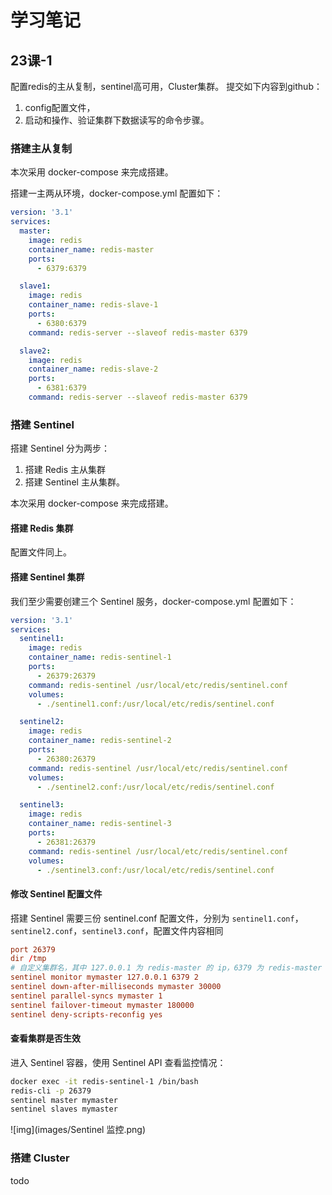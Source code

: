 # 学习笔记

## 23课-1

配置redis的主从复制，sentinel高可用，Cluster集群。
提交如下内容到github：

1. config配置文件，
2. 启动和操作、验证集群下数据读写的命令步骤。



### 搭建主从复制

本次采用 docker-compose 来完成搭建。

搭建一主两从环境，docker-compose.yml 配置如下：

```yaml
version: '3.1'
services:
  master:
    image: redis
    container_name: redis-master
    ports:
      - 6379:6379

  slave1:
    image: redis
    container_name: redis-slave-1
    ports:
      - 6380:6379
    command: redis-server --slaveof redis-master 6379

  slave2:
    image: redis
    container_name: redis-slave-2
    ports:
      - 6381:6379
    command: redis-server --slaveof redis-master 6379
```

#### 



### 搭建 Sentinel

搭建 Sentinel 分为两步：

1. 搭建 Redis 主从集群
2. 搭建 Sentinel 主从集群。

本次采用 docker-compose 来完成搭建。

#### 搭建 Redis 集群

配置文件同上。

#### 搭建 Sentinel 集群

我们至少需要创建三个 Sentinel 服务，docker-compose.yml 配置如下：

```yaml
version: '3.1'
services:
  sentinel1:
    image: redis
    container_name: redis-sentinel-1
    ports:
      - 26379:26379
    command: redis-sentinel /usr/local/etc/redis/sentinel.conf
    volumes:
      - ./sentinel1.conf:/usr/local/etc/redis/sentinel.conf

  sentinel2:
    image: redis
    container_name: redis-sentinel-2
    ports:
      - 26380:26379
    command: redis-sentinel /usr/local/etc/redis/sentinel.conf
    volumes:
      - ./sentinel2.conf:/usr/local/etc/redis/sentinel.conf

  sentinel3:
    image: redis
    container_name: redis-sentinel-3
    ports:
      - 26381:26379
    command: redis-sentinel /usr/local/etc/redis/sentinel.conf
    volumes:
      - ./sentinel3.conf:/usr/local/etc/redis/sentinel.conf
```

#### 修改 Sentinel 配置文件

搭建 Sentinel 需要三份 sentinel.conf 配置文件，分别为 `sentinel1.conf`，`sentinel2.conf`，`sentinel3.conf`，配置文件内容相同

```conf
port 26379
dir /tmp
# 自定义集群名，其中 127.0.0.1 为 redis-master 的 ip，6379 为 redis-master 的端口，2 为最小投票数（因为有 3 台 Sentinel 所以可以设置成 2）
sentinel monitor mymaster 127.0.0.1 6379 2
sentinel down-after-milliseconds mymaster 30000
sentinel parallel-syncs mymaster 1
sentinel failover-timeout mymaster 180000
sentinel deny-scripts-reconfig yes
```

#### 查看集群是否生效

进入 Sentinel 容器，使用 Sentinel API 查看监控情况：

```bash
docker exec -it redis-sentinel-1 /bin/bash
redis-cli -p 26379
sentinel master mymaster
sentinel slaves mymaster
```

![img](images/Sentinel 监控.png)



### 搭建 Cluster

todo